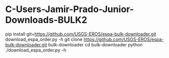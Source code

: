 # C-Users-Jamir-Prado-Junior-Downloads-BULK2
pip install git+https://github.com/USGS-EROS/espa-bulk-downloader.git
download_espa_order.py -h
git clone https://github.com/USGS-EROS/espa-bulk-downloader.git bulk-downloader
cd bulk-downloader
python ./download_espa_order.py -h
